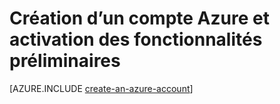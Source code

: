 <properties
    pageTitle="Centre de développement de Node.js pour Azure - Didacticiels - Création d'un compte"
    description="Azure Node.js Dev Center - Tutorials - Create an Azure Account"
    services=""
    documentationCenter="nodejs"
    authors="cephalin"
    manager="wpickett"
    editor="jimbe"/>

<tags
    ms.service="multiple"
    ms.workload="multiple"
    ms.tgt_pltfrm="na"
    ms.devlang="nodejs"
    ms.topic="article"
    ms.date="06/03/2015"
    ms.author="cephalin"/>

# Création d’un compte Azure et activation des fonctionnalités préliminaires

[AZURE.INCLUDE [create-an-azure-account](../includes/create-an-azure-account.md)]

<!---HONumber=August15_HO6-->